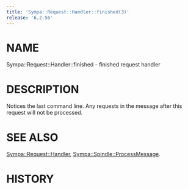 ```yaml
---
title: 'Sympa::Request::Handler::finished(3)'
release: '6.2.56'
---
```


# NAME

Sympa::Request::Handler::finished - finished request handler

# DESCRIPTION

Notices the last command line.
Any requests in the message after this request will not be processed.

# SEE ALSO

[Sympa::Request::Handler](./Sympa-Request-Handler.3.md), [Sympa::Spindle::ProcessMessage](./Sympa-Spindle-ProcessMessage.3.md).

# HISTORY
